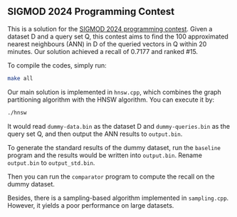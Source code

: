 ## SIGMOD 2024 Programming Contest
This is a solution for the [SIGMOD 2024 programming contest](http://sigmodcontest2024.eastus.cloudapp.azure.com/index.shtml). Given a dataset D and a query set Q, this contest aims to find the 100 approximated nearest neighbours (ANN) in D of the queried vectors in Q within 20 minutes. Our solution achieved a recall of 0.7177 and ranked #15.

To compile the codes, simply run:
```sh
make all
```

Our main solution is implemented in ``hnsw.cpp``, which combines the graph partitioning algorithm with the HNSW algorithm. You can execute it by:
```sh
./hnsw
```

It would read ``dummy-data.bin`` as the dataset D and ``dummy-queries.bin`` as the query set Q, and then output the ANN results to ``output.bin``.

To generate the standard results of the dummy dataset, run the ``baseline`` program and the results would be written into ``output.bin``. Rename ``output.bin`` to ``output_std.bin``.

Then you can run the ``comparator`` program to compute the recall on the dummy dataset.

Besides, there is a sampling-based algorithm implemented in ``sampling.cpp``. However, it yields a poor performance on large datasets.
